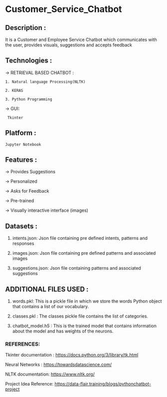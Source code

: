 # Customer_Service_Chatbot

## Description :
  It is a Customer and Employee Service Chatbot which communicates with
  the user, provides visuals, suggestions and accepts feedback
  
## Technologies :
-> RETRIEVAL BASED CHATBOT :
     
    1. Natural language Processing(NLTK)

    2. KERAS

    3. Python Programming 

-> GUI:

     Tkinter
     
 ## Platform :

    Jupyter Notebook
    
 ## Features :
 
   -> Provides Suggestions
   
   -> Personalized
   
   -> Asks for Feedback
   
   -> Pre-trained
   
   -> Visually interactive interface (images)

## Datasets :

1. intents.json: Json file containing pre defined intents, patterns and responses

2. images.json: Json file containing pre defined patterns and associated images

3. suggestions.json:  Json file containing patterns and associated suggestions

## ADDITIONAL FILES USED :

1. words.pkl: This is a pickle file in which we store the words Python object that contains a list of our vocabulary.

2. classes.pkl : The classes pickle file contains the list of categories.

3. chatbot_model.h5 : This is the trained model that contains information about the model and has weights of the neurons.

### REFERENCES:

Tkinter documentation : https://docs.python.org/3/library/tk.html

Neural Networks : https://towardsdatascience.com/ 

NLTK documentation: https://www.nltk.org/

Project Idea Reference:  https://data-flair.training/blogs/pythonchatbot-project

